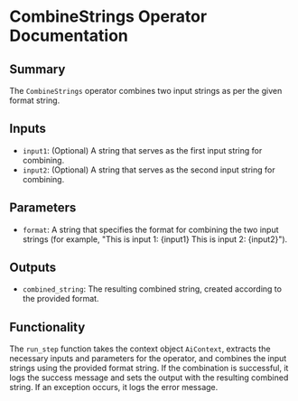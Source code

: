 # CombineStrings Operator Documentation

## Summary
The `CombineStrings` operator combines two input strings as per the given format string.

## Inputs
- `input1`: (Optional) A string that serves as the first input string for combining.
- `input2`: (Optional) A string that serves as the second input string for combining.

## Parameters
- `format`: A string that specifies the format for combining the two input strings (for example, "This is input 1: {input1} This is input 2: {input2}").

## Outputs
- `combined_string`: The resulting combined string, created according to the provided format.

## Functionality
The `run_step` function takes the context object `AiContext`, extracts the necessary inputs and parameters for the operator, and combines the input strings using the provided format string. If the combination is successful, it logs the success message and sets the output with the resulting combined string. If an exception occurs, it logs the error message.